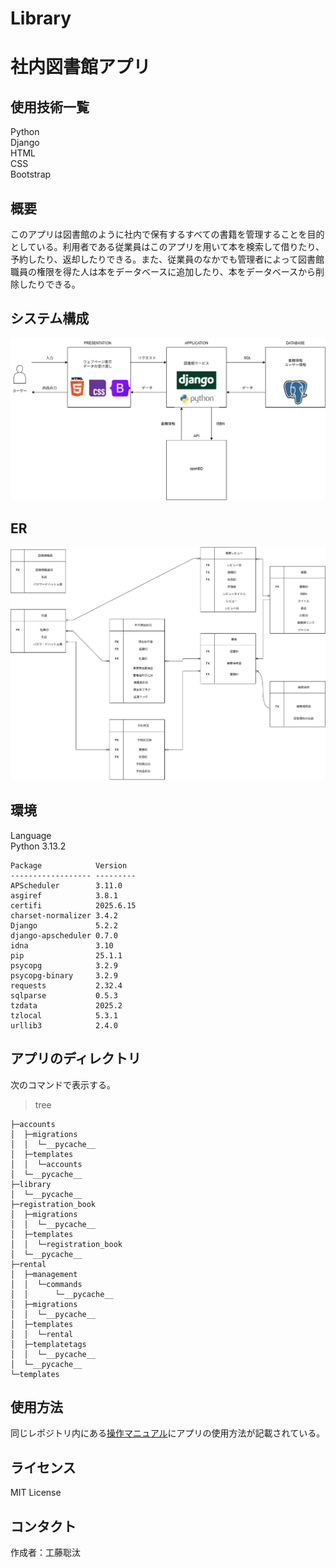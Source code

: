 # Library
# 社内図書館アプリ

## 使用技術一覧
Python  
Django  
HTML  
CSS  
Bootstrap

## 概要
このアプリは図書館のように社内で保有するすべての書籍を管理することを目的としている。利用者である従業員はこのアプリを用いて本を検索して借りたり、予約したり、返却したりできる。また、従業員のなかでも管理者によって図書館職員の権限を得た人は本をデータベースに追加したり、本をデータベースから削除したりできる。

## システム構成
![アーキテクチャ図](アーキテクチャ図.drawio.png)

## ER
![論理ER図](論理ER図V3.drawio.png)

## 環境
Language  
Python 3.13.2

```
Package            Version
------------------ ---------
APScheduler        3.11.0
asgiref            3.8.1
certifi            2025.6.15
charset-normalizer 3.4.2
Django             5.2.2
django-apscheduler 0.7.0
idna               3.10
pip                25.1.1
psycopg            3.2.9
psycopg-binary     3.2.9
requests           2.32.4
sqlparse           0.5.3
tzdata             2025.2
tzlocal            5.3.1
urllib3            2.4.0
```

## アプリのディレクトリ
次のコマンドで表示する。
> tree

```
├─accounts
│  ├─migrations
│  │  └─__pycache__
│  ├─templates
│  │  └─accounts
│  └─__pycache__
├─library
│  └─__pycache__
├─registration_book
│  ├─migrations
│  │  └─__pycache__
│  ├─templates
│  │  └─registration_book
│  └─__pycache__
├─rental
│  ├─management
│  │  └─commands
│  │      └─__pycache__
│  ├─migrations
│  │  └─__pycache__
│  ├─templates
│  │  └─rental
│  ├─templatetags
│  │  └─__pycache__
│  └─__pycache__
└─templates
```

## 使用方法
同じレポジトリ内にある[操作マニュアル](図書館アプリの操作マニュアル.pdf)にアプリの使用方法が記載されている。

## ライセンス
MIT License

## コンタクト
作成者：工藤聡汰